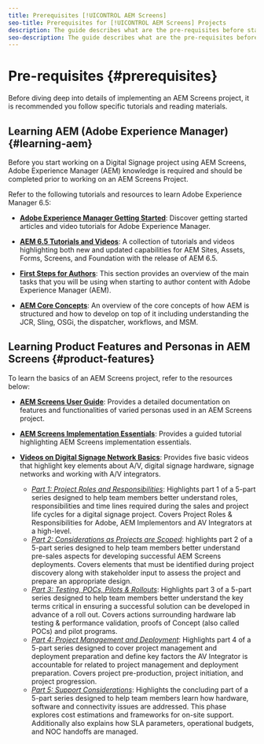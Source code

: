 ```yaml
---
title: Prerequisites [!UICONTROL AEM Screens]
seo-title: Prerequisites for [!UICONTROL AEM Screens] Projects
description: The guide describes what are the pre-requisites before starting an AEM Screens project.
seo-description: The guide describes what are the pre-requisites before starting an AEM Screens project.
---
```


# Pre-requisites {#prerequisites}

Before diving deep into details of implementing an AEM Screens project, it is recommended you follow specific tutorials and reading materials.

## Learning AEM (Adobe Experience Manager) {#learning-aem}

Before you start working on a Digital Signage project using AEM Screens, Adobe Experience Manager (AEM) knowledge is required and should be completed prior to working on an AEM Screens Project.

Refer to the following tutorials and resources to learn Adobe Experience Manager 6.5:

* **[Adobe Experience Manager Getting Started](https://helpx.adobe.com/experience-manager/get-started.html)**: Discover getting started articles and video tutorials for Adobe Experience Manager.

* **[AEM 6.5 Tutorials and Videos](https://helpx.adobe.com/experience-manager/kt/index/aem-6-5-videos.html)**: A collection of tutorials and videos highlighting both new and updated capabilities for AEM Sites, Assets, Forms, Screens, and Foundation with the release of AEM 6.5.

* **[First Steps for Authors](https://helpx.adobe.com/experience-manager/6-5/sites/authoring/using/first-steps.html)**: This section provides an overview of the main tasks that you will be using when starting to author content with Adobe Experience Manager (AEM).

* **[AEM Core Concepts](https://helpx.adobe.com/experience-manager/6-5/sites/developing/using/the-basics.html)**: An overview of the core concepts of how AEM is structured and how to develop on top of it including understanding the JCR, Sling, OSGi, the dispatcher, workflows, and MSM.

## Learning Product Features and Personas in AEM Screens {#product-features}

To learn the basics of an AEM Screens project, refer to the resources below:

* **[AEM Screens User Guide](https://helpx.adobe.com/experience-manager/6-5/screens/user-guide.html)**: Provides a detailed documentation on features and functionalities of varied personas used in an AEM Screens project.

* **[AEM Screens Implementation Essentials](https://experienceleague.adobe.com/?launch=AEM-7a#recommended/solutions/experience-manager)**: Provides a guided tutorial highlighting AEM Screens implementation essentials.

* **[Videos on Digital Signage Network Basics](https://helpx.adobe.com/experience-manager/6-5/screens/user-guide.html?topic=/experience-manager/6-5/screens/morehelp/digital-signage-networks-basics.ug.js)**: Provides five basic videos that highlight key elements about A/V, digital signage hardware, signage networks and working with A/V integrators.
   * *[Part 1: Project Roles and Responsibilities](https://helpx.adobe.com/experience-manager/6-5/screens/using/project-roles-responsibilities.html)*: Highlights part 1 of a 5-part series designed to help team members better understand roles, responsibilities and time lines required during the sales and project life cycles for a digital signage project. Covers Project Roles & Responsibilities for Adobe, AEM Implementors and AV Integrators at a high-level. 
   * *[Part 2: Considerations as Projects are Scoped](https://helpx.adobe.com/experience-manager/6-5/screens/using/project-considerations.html)*: highlights part 2 of a 5-part series designed to help team members better understand pre-sales aspects for developing successful AEM Screens deployments. Covers elements that must be identified during project discovery along with stakeholder input to assess the project and prepare an appropriate design.
   * *[Part 3: Testing, POCs, Pilots & Rollouts](https://helpx.adobe.com/experience-manager/6-5/screens/using/testing-pocs-pilots-rollouts.html)*: Highlights part 3 of a 5-part series designed to help team members better understand the key terms critical in ensuring a successful solution can be developed in advance of a roll out. Covers actions surrounding hardware lab testing & performance validation, proofs of Concept (also called POCs) and pilot programs.
   * *[Part 4: Project Management and Deployment](https://helpx.adobe.com/experience-manager/6-5/screens/using/project-management-and-deployment.html)*: Highlights part 4 of a 5-part series designed to cover project management and deployment preparation and define key factors the AV Integrator is accountable for related to project management and deployment preparation. Covers project pre-production, project initiation, and project progression.
   * *[Part 5: Support Considerations](https://helpx.adobe.com/experience-manager/6-5/screens/using/support-considerations.html)*: Highlights the concluding part of a 5-part series designed to help team members learn how hardware, software and connectivity issues are addressed. This phase explores cost estimations and frameworks for on-site support. Additionally also explains how SLA parameters, operational budgets, and NOC handoffs are managed.
